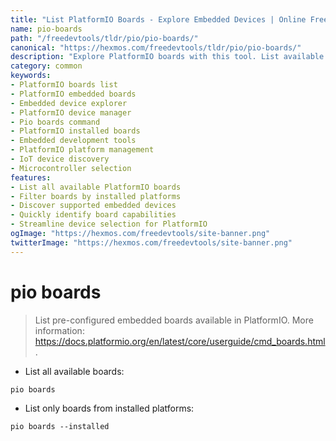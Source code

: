 ```yaml
---
title: "List PlatformIO Boards - Explore Embedded Devices | Online Free DevTools by Hexmos"
name: pio-boards
path: "/freedevtools/tldr/pio/pio-boards/"
canonical: "https://hexmos.com/freedevtools/tldr/pio/pio-boards/"
description: "Explore PlatformIO boards with this tool. List available embedded devices and filter by installed platforms to streamline your development. Free online tool, no registration required."
category: common
keywords:
- PlatformIO boards list
- PlatformIO embedded boards
- Embedded device explorer
- PlatformIO device manager
- Pio boards command
- PlatformIO installed boards
- Embedded development tools
- PlatformIO platform management
- IoT device discovery
- Microcontroller selection
features:
- List all available PlatformIO boards
- Filter boards by installed platforms
- Discover supported embedded devices
- Quickly identify board capabilities
- Streamline device selection for PlatformIO
ogImage: "https://hexmos.com/freedevtools/site-banner.png"
twitterImage: "https://hexmos.com/freedevtools/site-banner.png"
---
```


# pio boards

> List pre-configured embedded boards available in PlatformIO.
> More information: <https://docs.platformio.org/en/latest/core/userguide/cmd_boards.html>.

- List all available boards:

`pio boards`

- List only boards from installed platforms:

`pio boards --installed`

